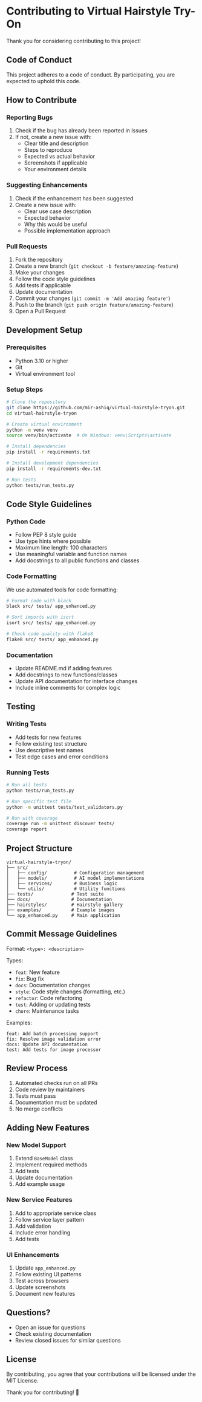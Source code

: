 # Contributing to Virtual Hairstyle Try-On

Thank you for considering contributing to this project!

## Code of Conduct

This project adheres to a code of conduct. By participating, you are expected to uphold this code.

## How to Contribute

### Reporting Bugs

1. Check if the bug has already been reported in Issues
2. If not, create a new issue with:
   - Clear title and description
   - Steps to reproduce
   - Expected vs actual behavior
   - Screenshots if applicable
   - Your environment details

### Suggesting Enhancements

1. Check if the enhancement has been suggested
2. Create a new issue with:
   - Clear use case description
   - Expected behavior
   - Why this would be useful
   - Possible implementation approach

### Pull Requests

1. Fork the repository
2. Create a new branch (`git checkout -b feature/amazing-feature`)
3. Make your changes
4. Follow the code style guidelines
5. Add tests if applicable
6. Update documentation
7. Commit your changes (`git commit -m 'Add amazing feature'`)
8. Push to the branch (`git push origin feature/amazing-feature`)
9. Open a Pull Request

## Development Setup

### Prerequisites

- Python 3.10 or higher
- Git
- Virtual environment tool

### Setup Steps

```bash
# Clone the repository
git clone https://github.com/mir-ashiq/virtual-hairstyle-tryon.git
cd virtual-hairstyle-tryon

# Create virtual environment
python -m venv venv
source venv/bin/activate  # On Windows: venv\Scripts\activate

# Install dependencies
pip install -r requirements.txt

# Install development dependencies
pip install -r requirements-dev.txt

# Run tests
python tests/run_tests.py
```

## Code Style Guidelines

### Python Code

- Follow PEP 8 style guide
- Use type hints where possible
- Maximum line length: 100 characters
- Use meaningful variable and function names
- Add docstrings to all public functions and classes

### Code Formatting

We use automated tools for code formatting:

```bash
# Format code with black
black src/ tests/ app_enhanced.py

# Sort imports with isort
isort src/ tests/ app_enhanced.py

# Check code quality with flake8
flake8 src/ tests/ app_enhanced.py
```

### Documentation

- Update README.md if adding features
- Add docstrings to new functions/classes
- Update API documentation for interface changes
- Include inline comments for complex logic

## Testing

### Writing Tests

- Add tests for new features
- Follow existing test structure
- Use descriptive test names
- Test edge cases and error conditions

### Running Tests

```bash
# Run all tests
python tests/run_tests.py

# Run specific test file
python -m unittest tests/test_validators.py

# Run with coverage
coverage run -m unittest discover tests/
coverage report
```

## Project Structure

```
virtual-hairstyle-tryon/
├── src/
│   ├── config/          # Configuration management
│   ├── models/          # AI model implementations
│   ├── services/        # Business logic
│   └── utils/           # Utility functions
├── tests/              # Test suite
├── docs/               # Documentation
├── hairstyles/         # Hairstyle gallery
├── examples/           # Example images
└── app_enhanced.py     # Main application
```

## Commit Message Guidelines

Format: `<type>: <description>`

Types:
- `feat`: New feature
- `fix`: Bug fix
- `docs`: Documentation changes
- `style`: Code style changes (formatting, etc.)
- `refactor`: Code refactoring
- `test`: Adding or updating tests
- `chore`: Maintenance tasks

Examples:
```
feat: Add batch processing support
fix: Resolve image validation error
docs: Update API documentation
test: Add tests for image processor
```

## Review Process

1. Automated checks run on all PRs
2. Code review by maintainers
3. Tests must pass
4. Documentation must be updated
5. No merge conflicts

## Adding New Features

### New Model Support

1. Extend `BaseModel` class
2. Implement required methods
3. Add tests
4. Update documentation
5. Add example usage

### New Service Features

1. Add to appropriate service class
2. Follow service layer pattern
3. Add validation
4. Include error handling
5. Add tests

### UI Enhancements

1. Update `app_enhanced.py`
2. Follow existing UI patterns
3. Test across browsers
4. Update screenshots
5. Document new features

## Questions?

- Open an issue for questions
- Check existing documentation
- Review closed issues for similar questions

## License

By contributing, you agree that your contributions will be licensed under the MIT License.

Thank you for contributing! 🎉
